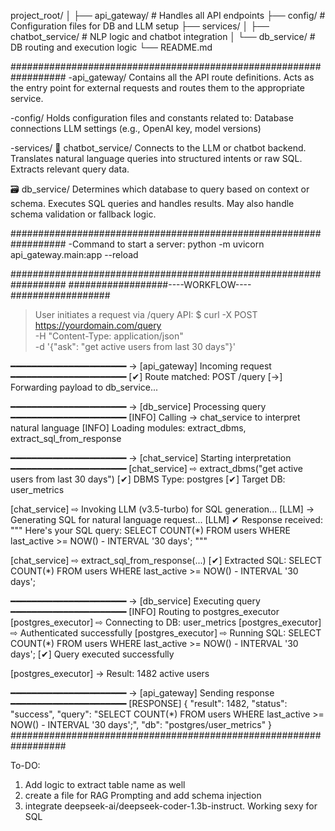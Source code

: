 project_root/
│
├── api_gateway/       # Handles all API endpoints
├── config/            # Configuration files for DB and LLM setup
├── services/
│   ├── chatbot_service/  # NLP logic and chatbot integration
│   └── db_service/       # DB routing and execution logic
└── README.md

##################################################################
-api_gateway/
Contains all the API route definitions. Acts as the entry point for external requests and routes them to the appropriate service.

-config/
Holds configuration files and constants related to:
Database connections
LLM settings (e.g., OpenAI key, model versions)

-services/
🧠 chatbot_service/
Connects to the LLM or chatbot backend.
Translates natural language queries into structured intents or raw SQL.
Extracts relevant query data.

🗃️ db_service/
Determines which database to query based on context or schema.
Executes SQL queries and handles results.
May also handle schema validation or fallback logic.

##################################################################
-Command to start a server:
python -m uvicorn api_gateway.main:app --reload   

##################################################################
        ##################----WORKFLOW----##################

> User initiates a request via /query API:
$ curl -X POST https://yourdomain.com/query \
  -H "Content-Type: application/json" \
  -d '{"ask": "get active users from last 30 days"}'

━━━━━━━━━━━━━━━━━━━━━━
→ [api_gateway] Incoming request
━━━━━━━━━━━━━━━━━━━━━━
[✔] Route matched: POST /query
[→] Forwarding payload to db_service...

━━━━━━━━━━━━━━━━━━━━━━
→ [db_service] Processing query
━━━━━━━━━━━━━━━━━━━━━━
[INFO] Calling → chat_service to interpret natural language
[INFO] Loading modules: extract_dbms, extract_sql_from_response

━━━━━━━━━━━━━━━━━━━━━━
→ [chat_service] Starting interpretation
━━━━━━━━━━━━━━━━━━━━━━
[chat_service] ⇨ extract_dbms("get active users from last 30 days")
[✔] DBMS Type: postgres
[✔] Target DB: user_metrics

[chat_service] ⇨ Invoking LLM (v3.5-turbo) for SQL generation...
[LLM] → Generating SQL for natural language request...
[LLM] ✔ Response received:
"""
Here's your SQL query:
SELECT COUNT(*) FROM users WHERE last_active >= NOW() - INTERVAL '30 days';
"""

[chat_service] ⇨ extract_sql_from_response(...)
[✔] Extracted SQL:
SELECT COUNT(*) FROM users WHERE last_active >= NOW() - INTERVAL '30 days';

━━━━━━━━━━━━━━━━━━━━━━
→ [db_service] Executing query
━━━━━━━━━━━━━━━━━━━━━━
[INFO] Routing to postgres_executor
[postgres_executor] ⇨ Connecting to DB: user_metrics
[postgres_executor] ⇨ Authenticated successfully
[postgres_executor] ⇨ Running SQL:
SELECT COUNT(*) FROM users WHERE last_active >= NOW() - INTERVAL '30 days';
[✔] Query executed successfully

[postgres_executor] → Result: 1482 active users

━━━━━━━━━━━━━━━━━━━━━━
→ [api_gateway] Sending response
━━━━━━━━━━━━━━━━━━━━━━
[RESPONSE]
{
  "result": 1482,
  "status": "success",
  "query": "SELECT COUNT(*) FROM users WHERE last_active >= NOW() - INTERVAL '30 days';",
  "db": "postgres/user_metrics"
}
##################################################################




To-DO:
1. Add logic to extract table name as well
2. create a file for RAG Prompting and add schema injection
3. integrate deepseek-ai/deepseek-coder-1.3b-instruct. Working sexy for SQL 